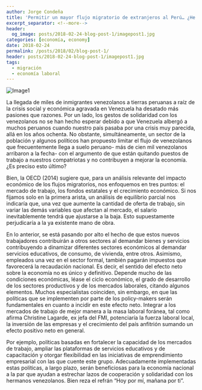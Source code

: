 ```yaml
---
author: Jorge Condeña
title: 'Permitir un mayor flujo migratorio de extranjeros al Perú… ¿He ahí el dilema?'
excerpt_separator: <!--more-->
header:
  og_image: posts/2018-02-24-blog-post-1/imagepost1.jpg
categories: [economía, economy]
date: 2018-02-24
permalink: /posts/2018/02/blog-post-1/
header: posts/2018-02-24-blog-post-1/imagepost1.jpg
tags:
  - migración
  - economía laboral
---
```


![Image1](posts/2018-02-24-blog-post-1/imagepost1.jpg)



La llegada de miles de inmigrantes venezolanos a tierras peruanas a raíz de la crisis social y económica agravada en Venezuela ha desatado más pasiones que razones. Por un lado, los gestos de solidaridad con los venezolanos no se han hecho esperar debido a que Venezuela albergó a muchos peruanos cuando nuestro país pasaba por una crisis muy parecida, allá en los años ochenta. No obstante, simultáneamente, un sector de la población y algunos políticos han propuesto limitar el flujo de venezolanos que frecuentemente llega a suelo peruano- más de cien mil venezolanos arribaron a la fecha- con el argumento de que están quitando puestos de trabajo a nuestros compatriotas y no contribuyen a mejorar la economía. ¿Es preciso esto último?

Bien, la OECD (2014) sugiere que, para un análisis relevante del impacto económico de los flujos migratorios, nos enfoquemos en tres puntos: el mercado de trabajo, los fondos estatales y el crecimiento económico. Si nos fijamos solo en la primera arista, un análisis de equilibrio parcial nos indicaría que, una vez que aumente la cantidad de oferta de trabajo, sin variar las demás variables que afectan al mercado, el salario inevitablemente tendrá que ajustarse a la baja. Esto supuestamente perjudicaría a la ya existente mano de obra.

En lo anterior, se está pasando por alto el hecho de que estos nuevos trabajadores contribuirán a otros sectores al demandar bienes y servicios contribuyendo a dinamizar diferentes sectores económicos al demandar servicios educativos, de consumo, de vivienda, entre otros. Asimismo, empleados una vez en el sector formal, también pagarán impuestos que favorecerá la recaudación nacional. Es decir, el sentido del efecto neto sobre la economía no es único y definitivo. Depende mucho de las condiciones económicas, léase el ciclo económico, el grado de desarrollo de los sectores productivos y de los mercados laborales, citando algunos elementos.
Muchos especialistas coinciden, sin embargo, en que las políticas que se implementen por parte de los policy-makers serán fundamentales en cuanto a incidir en este efecto neto. Integrar a los mercados de trabajo de mejor manera a la masa laboral foránea, tal como afirma Christine Lagarde, ex jefa del FMI, potenciaría la fuerza laboral local, la inversión de las empresas y el crecimiento del país anfitrión sumando un efecto positivo neto en general.

Por ejemplo, políticas basadas en fortalecer la capacidad de los mercados de trabajo, ampliar las plataformas de servicios educativos y de capacitación y otorgar flexibilidad en las iniciativas de emprendimiento empresarial con las que cuente este grupo. Adecuadamente implementadas estas políticas, a largo plazo, serán beneficiosas para la economía nacional a la par que ayudan a estrechar lazos de cooperación y solidaridad con los hermanos venezolanos. Bien reza el refrán “Hoy por mí, mañana por ti”.
